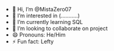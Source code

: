 - 👋 Hi, I’m @MistaZero07
- 👀 I’m interested in (...........)
- 🌱 I’m currently learning SQL
- 💞️ I’m looking to collaborate on project
- 😄 Pronouns: He/Him
- ⚡ Fun fact: Lefty

<!---
MistaZero07/MistaZero07 is a ✨ special ✨ repository because its `README.md` (this file) appears on your GitHub profile.
You can click the Preview link to take a look at your changes.
--->
